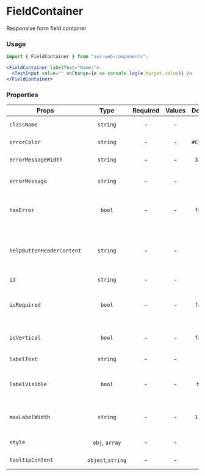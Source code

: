 # FieldContainer

Responsive form field container

### Usage

```js
import { FieldContainer } from "asc-web-components";
```

```jsx
<FieldContainer labelText="Name:">
  <TextInput value="" onChange={e => console.log(e.target.value)} />
</FieldContainer>
```

### Properties

| Props                     |       Type        | Required | Values |  Default  | Description                                      |
| ------------------------- | :---------------: | :------: | :----: | :-------: | ------------------------------------------------ |
| `className`               |     `string`      |    -     |   -    |     -     | Accepts class                                    |
| `errorColor`              |     `string`      |    -     |   -    | `#C96C27` | Error text color                                 |
| `errorMessageWidth`       |     `string`      |    -     |   -    |  `320px`  | Error text width                                 |
| `errorMessage`            |     `string`      |    -     |   -    |     -     | Error message text                               |
| `hasError`                |      `bool`       |    -     |   -    |  `false`  | Indicates that the field is incorrect            |
| `helpButtonHeaderContent` |     `string`      |    -     |   -    |     -     | Tooltip header content (tooltip opened in aside) |
| `id`                      |     `string`      |    -     |   -    |     -     | Accepts id                                       |
| `isRequired`              |      `bool`       |    -     |   -    |  `false`  | Indicates that the field is required to fill     |
| `isVertical`              |      `bool`       |    -     |   -    |  `false`  | Vertical or horizontal alignment                 |
| `labelText`               |     `string`      |    -     |   -    |     -     | Field label text                                 |
| `labelVisible`            |     `bool`        |    -     |   -    |  `true`   | Sets visibility of field label section            |
| `maxLabelWidth`           |     `string`      |    -     |   -    |  `110px`  | Max label width in horizontal alignment          |
| `style`                   |  `obj`, `array`   |    -     |   -    |     -     | Accepts css style                                |
| `tooltipContent`          | `object`,`string` |    -     |   -    |     -     | Tooltip content                                  |
